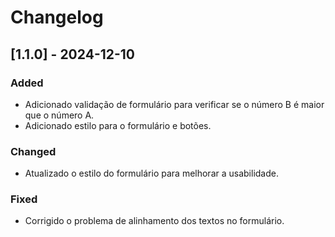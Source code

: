 # Changelog

## [1.1.0] - 2024-12-10

### Added

- Adicionado validação de formulário para verificar se o número B é maior que o número A.
- Adicionado estilo para o formulário e botões.

### Changed

- Atualizado o estilo do formulário para melhorar a usabilidade.

### Fixed

- Corrigido o problema de alinhamento dos textos no formulário.
